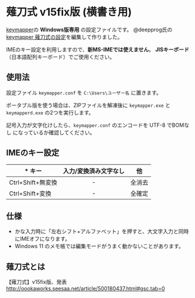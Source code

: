 # 薙刀式 v15fix版 (横書き用)
 [keymapper](https://github.com/houmain/keymapper)の __Windows版専用__ の設定ファイルです。
 @deepprog氏の[keymapper 薙刀式の設定](https://qiita.com/deepprog/items/4d18a8cc4ab628ee9fb9)を編集して作りました。

IMEのキー設定を利用しますので、__新MS-IMEでは使えません__。
__JISキーボード__（日本語配列キーボード）でご使用ください。
## 使用法
設定ファイル `keymapper.conf` を `C:\Users\ユーザー名` に置きます。

ポータブル版を使う場合は、ZIPファイルを解凍後に `keymapper.exe` と `keymapperd.exe` の2つを実行します。

記号入力が文字化けしたら、`keymapper.conf` のエンコードを UTF-8 でBOMなし になっているか確認してください。
## IMEのキー設定
|* キー|入力/変換済み文字なし|他|
|---|:---:|:---:|
|Ctrl+Shift+無変換| - |全消去|
|Ctrl+Shift+変換  | - |全確定|
## 仕様
* かな入力時に「左右シフト+アルファベット」を押すと、大文字入力と同時にIMEオフになります。
* Windows 11 のメモ帳では編集モードがうまく動かないことがあります。
## 薙刀式とは
【薙刀式】v15fix版、発表
http://oookaworks.seesaa.net/article/500180437.html#gsc.tab=0
